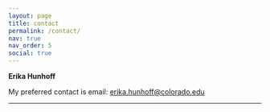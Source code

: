 ```yaml
---
layout: page
title: contact
permalink: /contact/
nav: true
nav_order: 5
social: true
---
```



**Erika Hunhoff** <br />

My preferred contact is email:
<a href='mailto:erika.hunhoff@colorado.edu'>erika.hunhoff@colorado.edu</a><br />

---
